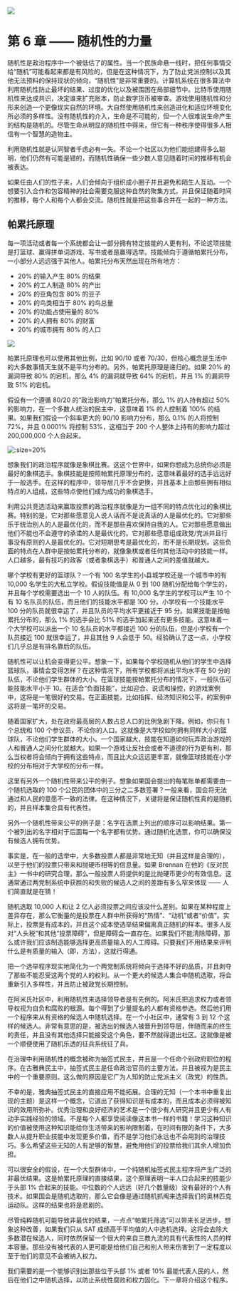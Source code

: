 ![](_media/06-randomness-theme.png)

# 第 6 章 —— 随机性的力量

随机性是政治程序中一个被低估了的属性。当一个民族命悬一线时，把任何事情交给“随机”可能看起来都是有风险的，但是在这种情况下，为了防止党派控制以及其他无法预料的保持现状的倾向，“随机性”是非常重要的。计算机系统在很多算法中利用随机性防止最坏的结果、过度的优化以及被围困在局部细节中。比特币使用随机性来达成共识，决定谁来扩充账本，防止数字货币被审查。游戏使用随机性和分形来创造一个更像现实自然的环境。大自然使用随机性来创造进化和适应环境变化所必须的多样性。没有随机性的介入，生命是不可能的，但一个人很难说生命产生的结构是随机的。尽管生命从明显的随机性中得来，但它有一种秩序使得很多人相信有一个智慧的造物主。

利用随机性就是认同智者千虑必有一失。不论一个社区以为他们能组建得多么聪明，他们仍然有可能是错的，而随机性确保一些少数人意见随着时间的推移有机会被表达。

如果任由人们的性子来，人们会倾向于组织成小圈子并且避免和陌生人互动。一个想要引入合作和包容精神的社会需要克服这种自然的聚集方式，并且保证随着时间的推移，每个人和每个人都会交流。随机性就是把这些事合并在一起的一种方法。

## 帕累托原理

每一项活动或者每一个系统都会让一部分拥有特定技能的人更有利，不论这项技能是打篮球、赢得拼单词游戏、写书或者是赢得选举。技能倾向于遵循帕累托分布，一小部分人远远强于其他人。帕累托分布天然出现在所有地方：

- 20% 的输入产生 80% 的结果
- 20% 的工人制造 80% 的产出
- 20% 的豆角包含 80% 的豆子
- 20% 的鸟类相当于 80% 的鸟总量
- 20% 的功能占使用量的 80%
- 20% 的人拥有 80% 的财富
- 20% 的城市拥有 80% 的人口



![](_media/06-pareto.png)

帕累托原理也可以使用其他比例，比如 90/10 或者 70/30，但核心概念是生活中的大多数事情天生就不是平均分布的。另外，帕累托原理是递归的。如果 20% 的漏洞导致 80% 的宕机，那么 4% 的漏洞就导致 64% 的宕机，并且 1% 的漏洞导致 51% 的宕机。

假设有一个遵循 80/20 的“政治影响力”帕累托分布，那么 1% 的人持有超过 50% 的影响力，在一个多数人统治的民主中，这意味着 1% 的人控制着 100% 的结果。如果我们假设一个斜率更大的 90/10 影响力分布，那么 0.1% 的人将控制 72%，并且 0.0001% 将控制 53%，这相当于 200 个人整体上持有的影响力超过 200,000,000 个人合起来。

![](_media/06-pareto-cirles.png ':size=20%')

想象我们的政治程序就像是象棋比赛。这这个世界中，如果你想成为总统你必须是最好的象棋选手。象棋技能是按照帕累托原理分布的，这意味着最好的选手远远好于一般选手。在这样的程序中，领导层几乎不会更换，并且基本上由那些拥有相似特点的人组成，这些特点使他们成为成功的象棋选手。

利用公共竞选活动来赢取投票的政治程序就像是为一组不同的特点优化过的象棋比赛。特别的是，它对那些愿意见人说人话而不是说真话的人是最优化的。它对那些乐于统治别人的人是最优化的，而不是那些喜欢保持自我的人。它对那些愿意做出他们不能也不会遵守的承诺的人是最优化的。它对那些愿意组成政党/党派并且行事没有原则的人是最优化的。它对短期思考是最优化的，而不是长期规划。这些负面的特点在人群中是按帕累托分布的，就像象棋或者任何其他活动中的技能一样。人口越多，最有技巧的政客（或者象棋选手）和普通人之间的差值就越大。

哪个学校有更好的篮球队？一个有 100 名学生的小县城学校还是一个城市中的有 10,000 名学生的大私立学校。假设技能值是从 0 到 100 随机分配给每个学生的，并且每个学校需要选出一个 10 人的队伍。有 10,000 名学生的学校可以产生 10 个有 10 名队员的队伍，而且他们的技能水平都是 100 分。小学校有一个技能水平 100 分的队员就很幸运了，并且队员的平均水平更接近于 95 分。如果技能是按帕累托分布的，那么 1% 的选手会比 51% 的选手加起来还有更多技能。这意味着一个大学校可以派出一个 10 名队员的水平都接近 100 分的队伍，但是小学校有一个队员接近 100 就很幸运了，并且其他 9 人会低于 50。经验确认了这一点，小学校们几乎总是有排名靠后的队伍。

随机性可以让机会变得更公平。想象一下，如果每个学校随机从他们的学生中选择篮球队，事情会变得怎样？在这种情况下，所有学校都将派出平均水平在 50 分的队伍，不论他们学生群体的大小。在篮球技能按帕累托分布的情况下，一般队伍可能技能水平小于 10。在适合“负面技能”，比如迎合、说谎和操控，的游戏案例中，这将是一笔很好的交易。在正面技能，比如指挥、经济知识和公平，的案例中这将是一笔坏的交易。

随着国家扩大，处在政府最高层的人数占总人口的比例急剧下降。例如，你只有 1 个总统和 100 个参议员，不论你的人口。这就像是大学校如何拥有同样大小的篮球队，不论他们学生群体的大小。一个国家越大，技能在知道如何玩弄政治游戏的人和普通人之间分化就越大。如果一个游戏让反社会或者不道德的行为更有利，那么当权者将会倾向于拥有这些特点，而且比大众远远更丰富，就像篮球技能在小学校的分布相对于大学校的分布一样。

这里有另外一个随机性带来公平的例子。想象如果国会提出的每笔账单都需要由一个随机选取的 100 个公民的团体中的三分之二多数签署？一般来看，国会将无法通过和人民的意愿不一致的法律。在这种情况下，关键将是保证随机性真的是随机的，并且样本集合具有代表性。

另外一个随机性带来公平的例子是：名字在选票上列出的顺序可以影响结果。第一个被列出的名字相对于后面每一个名字都有优势。通过随机化选票，你可以确保没有候选人拥有优势。

事实是，在一般的选举中，大多数投票人都是非常地无知（并且这样是合理的），以至于他们的投票只带来和抛硬币相等的信息量。如果 Brennan 在他的《反对民主》一书中的研究合理，那么一般投票人将提供的是比抛硬币更少的有效信息。这通常通过两党制系统中获胜的和失败的候选人之间的差距有多么窄来体现 —— 人们简直就是在猜！

随机选取 10,000 人和让 2 亿人必须投票之间应该没什么差别。如果在某种程度上差异存在，那么它衡量的是投票在人群中所获得的“热情”、“动机”或者“价值”。实际上，投票是有成本的，并且这个成本使选举结果偏离真正随机的样本。很多人反对“人头税”和其他“投票障碍”，但是障碍会一直存在。如果我们不能清除障碍，那么或许我们应该制造能够选择更高质量输入的人工障碍。只要我们不用结果来评判什么是有质量的输入（即，方法），这就行得通。

把一个选举程序现实地简化为一个两党制系统将倾向于选择不好的品质，并且剥夺了那些不能忍受这两个党的人的权利。从一个更大的候选人集合中随机选取，将会重新引入多样性，并且防止被政党长期控制。

在阿米氏社区中，利用随机性来选择领导者是有先例的。阿米氏把追求权力或者领导权视为自负和腐败的根源。每个得到了少量提名的人都有资格参选。然后他们用一个程序来从有资格的候选人中随机选择。在一个小社区中，通常有 3 到 12 个这样的候选人。非常有意思的是，被选出的候选人被晋升到领导层，伴随而来的终生的责任，并且没有其他选择只能接受这个角色，要不然就得退出社区。这就像是被一个顺便使用了随机乐透的征兵系统征了兵。

在治理中利用随机性的概念被称为抽签式民主，并且是一个任命个别政府职位的程序。在古雅典民主中，抽签式民主是任命政治官员的主要方法，并且被视为是民主中的一个重要原则。这么做的原因是它广为人知的防止党派主义（政党）的性质。

不幸的是，雅典抽签式民主的直接应用不能拓展。合理的无知（一个本书中重复出现的主题）是这样一个概念，它道出了获得知识是有成本的，而且成本必须得被知识的效用所弥补。优秀治理和良好经济的艺术是一个很少有人研究并且更少有人有动手实践经验的领域。不是每个人都享受阅读像这本书一样的书籍！学习这种知识的价值被使用这种知识能给你生活带来的影响限制着。在时间有限的条件下，大多数人从提升职业技能中发现更多价值，而不是学习他们永远也不会用到的治理技巧。多么希望这些无知的人有足够的智慧，避免用他们的投票给我们其余人增加负担。

可以很安全的假设，在一个大型群体中，一个纯随机抽签式民主程序将产生广泛的非最优结果。这是帕累托原理的直接结果，这个原理表明一半人口合起来的技能少于头部 1% 合起来的技能。中位数的个人远远（好几个数量级）没有最好的个人有技术。如果国会是随机选取的，那么它会像是通过随机抓阄来选择我们的奥林匹克运动队。这样的结果也将是悲剧的。

尽管纯粹随机可能导致非最优的结果，一点点“帕累托筛选”可以带来长足进步。想象这种改善，如果我们只从 SAT 成绩高于平均值的人中选机选择。这将会去除大多数潜在候选人，同时依然保留一个很大的来自三教九流的具有代表性的人员的样本容量。那些没有被代表的人更可能是给他们自己和别人带来伤害到了一定程度以至于他们的意见不会被纳入权力。

我们需要的是一个能够识别出那些位于头部 1% 或者 10% 最能代表人民的人，然后在他们之中随机选择，以防止系统性腐败和权力固化。下一章将介绍这个程序。

